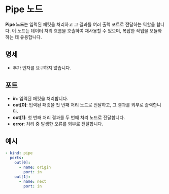 # Pipe 노드

**Pipe 노드**는 입력된 패킷을 처리하고 그 결과를 여러 출력 포트로 전달하는 역할을 합니다. 이 노드는 데이터 처리 흐름을 호출하여 재사용할 수 있으며, 복잡한 작업을 모듈화하는 데 유용합니다.

## 명세

- 추가 인자를 요구하지 않습니다.

## 포트

- **in**: 입력된 패킷을 처리합니다.
- **out[0]**: 입력된 패킷을 첫 번째 처리 노드로 전달하고, 그 결과를 외부로 출력합니다.
- **out[1]**: 첫 번째 처리 결과를 두 번째 처리 노드로 전달합니다.
- **error**: 처리 중 발생한 오류를 외부로 전달합니다.

## 예시

```yaml
- kind: pipe
  ports:
    out[0]:
      - name: origin
        port: in
    out[1]:
      - name: next
        port: in
```
